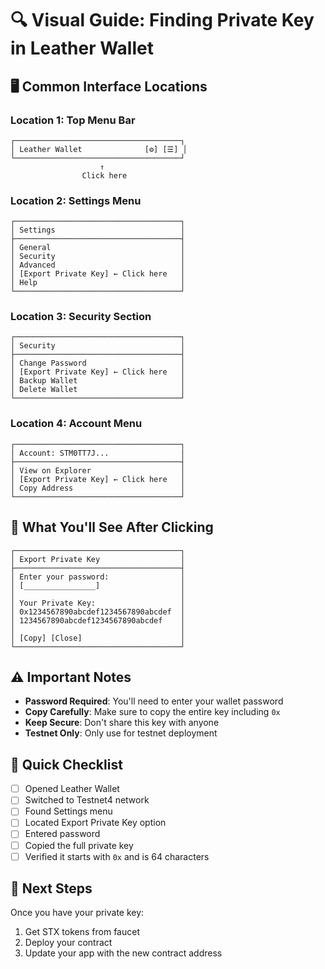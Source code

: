 # 🔍 Visual Guide: Finding Private Key in Leather Wallet

## 🖥️ **Common Interface Locations**

### **Location 1: Top Menu Bar**
```
┌─────────────────────────────────────┐
│ Leather Wallet              [⚙️] [☰] │
└─────────────────────────────────────┘
                    ↑
                Click here
```

### **Location 2: Settings Menu**
```
┌─────────────────────────────────────┐
│ Settings                            │
├─────────────────────────────────────┤
│ General                             │
│ Security                            │
│ Advanced                            │
│ [Export Private Key] ← Click here   │
│ Help                                │
└─────────────────────────────────────┘
```

### **Location 3: Security Section**
```
┌─────────────────────────────────────┐
│ Security                            │
├─────────────────────────────────────┤
│ Change Password                     │
│ [Export Private Key] ← Click here   │
│ Backup Wallet                       │
│ Delete Wallet                       │
└─────────────────────────────────────┘
```

### **Location 4: Account Menu**
```
┌─────────────────────────────────────┐
│ Account: STM0TT7J...                │
├─────────────────────────────────────┤
│ View on Explorer                    │
│ [Export Private Key] ← Click here   │
│ Copy Address                        │
└─────────────────────────────────────┘
```

## 🔑 **What You'll See After Clicking**

```
┌─────────────────────────────────────┐
│ Export Private Key                  │
├─────────────────────────────────────┤
│ Enter your password:                │
│ [________________]                  │
│                                     │
│ Your Private Key:                   │
│ 0x1234567890abcdef1234567890abcdef  │
│ 1234567890abcdef1234567890abcdef    │
│                                     │
│ [Copy] [Close]                      │
└─────────────────────────────────────┘
```

## ⚠️ **Important Notes**

- **Password Required**: You'll need to enter your wallet password
- **Copy Carefully**: Make sure to copy the entire key including `0x`
- **Keep Secure**: Don't share this key with anyone
- **Testnet Only**: Only use for testnet deployment

## 🎯 **Quick Checklist**

- [ ] Opened Leather Wallet
- [ ] Switched to Testnet4 network
- [ ] Found Settings menu
- [ ] Located Export Private Key option
- [ ] Entered password
- [ ] Copied the full private key
- [ ] Verified it starts with `0x` and is 64 characters

## 🚀 **Next Steps**

Once you have your private key:
1. Get STX tokens from faucet
2. Deploy your contract
3. Update your app with the new contract address

